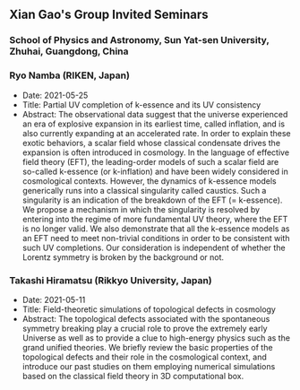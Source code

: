 ## Xian Gao's Group Invited Seminars 

### School of Physics and Astronomy, Sun Yat-sen University, Zhuhai, Guangdong, China

### Ryo Namba (RIKEN, Japan) 
  - Date: 2021-05-25 
  - Title: Partial UV completion of k-essence and its UV consistency
  - Abstract:  The observational data suggest that the universe experienced an era of explosive expansion in its earliest time, called inflation, and is also currently expanding at an accelerated rate. In order to explain these exotic behaviors, a scalar field whose classical condensate drives the expansion is often introduced in cosmology. In the language of effective field theory (EFT), the leading-order models of such a scalar field are so-called k-essence (or k-inflation) and have been widely considered in cosmological contexts. However, the dynamics of k-essence models generically runs into a classical singularity called caustics. Such a singularity is an indication of the breakdown of the EFT (= k-essence). We propose a mechanism in which the singularity is resolved by entering into the regime of more fundamental UV theory, where the EFT is no longer valid. We also demonstrate that all the k-essence models as an EFT need to meet non-trivial conditions in order to be consistent with such UV completions. Our consideration is independent of whether the Lorentz symmetry is broken by the background or not.  

### Takashi Hiramatsu (Rikkyo University, Japan)
  - Date: 2021-05-11 
  - Title: Field-theoretic simulations of topological defects in cosmology
  - Abstract: The topological defects associated with the spontaneous symmetry breaking play a crucial role to prove the extremely early Universe as well as to provide a clue to high-energy physics such as the grand unified theories. We briefly review the basic properties of the topological defects and their role in the cosmological context, and introduce our past studies on them employing numerical simulations based on the classical field theory in 3D computational box.
